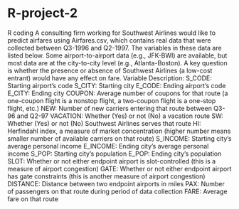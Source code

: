 # R-project-2
R coding
A consulting firm working for Southwest Airlines would like to predict airfares using Airfares.csv, which contains real data that were collected between Q3-1996 and Q2-1997. The variables in these data are listed below. Some airport-to-airport data (e.g., JFK-BWI) are available, but most data are at the city-to-city level (e.g., Atlanta-Boston). A key question is whether the presence or absence of Southwest Airlines (a low-cost entrant) would have any effect on fare.
Variable Description:
S_CODE: Starting airport’s code
S_CITY: Starting city
E_CODE: Ending airport’s code
E_CITY: Ending city
COUPON: Average number of coupons for that route (a one-coupon flight is a nonstop flight, a two-coupon flight is a one-stop flight, etc.)
NEW: Number of new carriers entering that route between Q3-96 and Q2-97
VACATION: Whether (Yes) or not (No) a vacation route
SW: Whether (Yes) or not (No) Southwest Airlines serves that route
HI: Herfindahl index, a measure of market concentration (higher number means smaller number of available carriers on that route)
S_INCOME: Starting city’s average personal income
E_INCOME: Ending city’s average personal income
S_POP: Starting city’s population
E_POP: Ending city’s population
SLOT: Whether or not either endpoint airport is slot-controlled (this is a measure of airport congestion)
GATE: Whether or not either endpoint airport has gate constraints (this is another measure of airport congestion)
DISTANCE: Distance between two endpoint airports in miles
PAX: Number of passengers on that route during period of data collection
FARE: Average fare on that route
